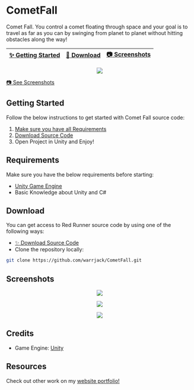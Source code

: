 # CometFall

Comet Fall. You control a comet floating through space and your goal is to travel as far as you can by swinging from planet to planet without hitting obstacles along the way!


| [:sparkles: Getting Started](#getting-started) | [:rocket: Download](#download) | [:camera: Screenshots](#screenshots) |
| --------------- | -------- | ----------- |

<p align="center">
  <img src="https://github.com/warrjack/CometFall/blob/main/Screenshots/Screenshot.png" />
</p>

[:camera: See Screenshots](#screenshots)


## Getting Started

Follow the below instructions to get started with Comet Fall source code:

1. [Make sure you have all Requirements](#requirements)
2. [Download Source Code](#download)
3. Open Project in Unity and Enjoy!

## Requirements

Make sure you have the below requirements before starting:

- [Unity Game Engine](https://unity3d.com)
- Basic Knowledge about Unity and C#

## Download

You can get access to Red Runner source code by using one of the following ways:

- [:sparkles: Download Source Code](https://github.com/warrjack/CometFall/archive/master.zip)
- Clone the repository locally:

```bash
git clone https://github.com/warrjack/CometFall.git
```

## Screenshots

<p align="center">
  <img src="https://github.com/warrjack/CometFall/blob/main/Screenshots/Menu.JPG" />
</p>

<p align="center">
  <img src="https://github.com/warrjack/CometFall/blob/main/Screenshots/Gameplay1.JPG" />
</p>

<p align="center">
  <img src="https://github.com/warrjack/CometFall/blob/main/Screenshots/Gameplay2.JPG" />
</p>

## Credits
- Game Engine: [Unity](https://unity3d.com/)

## Resources

Check out other work on my [website portfolio!](https://warrjack.weebly.com)
